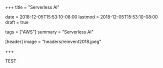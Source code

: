 +++
title = "Serverless AI"

date = 2018-12-05T15:53:10-08:00
lastmod = 2018-12-05T15:53:10-08:00
draft = true

tags = ["AWS"]
summary = "Serverless AI"

[header]
image = "headers/reinvent2018.jpeg"

+++

TEST